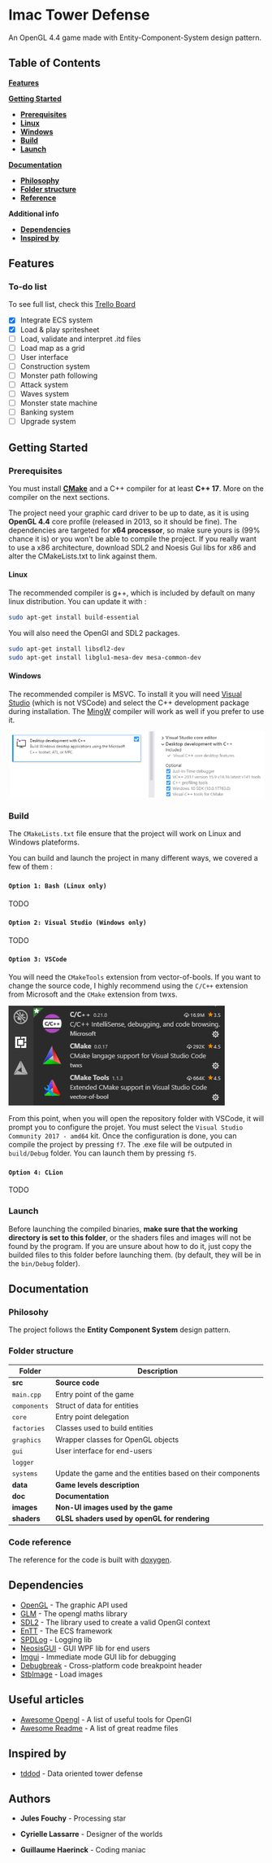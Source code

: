 # Imac Tower Defense

An OpenGL 4.4 game made with Entity-Component-System design pattern.

## Table of Contents

[**Features**](#features)

[**Getting Started**](#getting-started)
  * [**Prerequisites**](#prerequisites)
  * [**Linux**](#linux)
  * [**Windows**](#windows)
  * [**Build**](#build)
  * [**Launch**](#launch)

[**Documentation**](#documentation)
  * [**Philosophy**](#philosophy)
  * [**Folder structure**](#folder-structure)
  * [**Reference**](#code-reference)

**Additional info**
  * [**Dependencies**](#dependencies)
  * [**Inspired by**](#inspired-by)

## Features

### To-do list

To see full list, check this [Trello Board](https://trello.com/b/BauObFbb/imac-tower-defense)

- [x] Integrate ECS system
- [x] Load & play spritesheet
- [ ] Load, validate and interpret .itd files
- [ ] Load map as a grid
- [ ] User interface
- [ ] Construction system
- [ ] Monster path following
- [ ] Attack system
- [ ] Waves system
- [ ] Monster state machine
- [ ] Banking system
- [ ] Upgrade system

## Getting Started

### Prerequisites

You must install **[CMake](https://cmake.org/)** and a C++ compiler for at least **C++ 17**. More on the compiler on the next sections.

The project need your graphic card driver to be up to date, as it is using **OpenGL 4.4** core profile (released in 2013, so it should be fine). The dependencies are targeted for **x64 processor**, so make sure yours is (99% chance it is) or you won't be able to compile the project. If you really want to use a x86 architecture, download SDL2 and Noesis Gui libs for x86 and alter the CMakeLists.txt to link against them.

#### Linux

The recommended compiler is g++, which is included by default on many linux distribution. You can update it with :

```bash
sudo apt-get install build-essential
```

You will also need the OpenGl and SDL2 packages.

```bash
sudo apt-get install libsdl2-dev
sudo apt-get install libglu1-mesa-dev mesa-common-dev
```

#### Windows

The recommended compiler is MSVC. To install it you will need [Visual Studio](https://visualstudio.microsoft.com/fr/) (which is not VSCode) and select the C++ development package during installation. The [MingW](http://www.mingw.org/) compiler will work as well if you prefer to use it.

![Screenshot](doc/readme-img/vs-studio.png?raw=true "Visual studio packages selection")

### Build

The `CMakeLists.txt` file ensure that the project will work on Linux and Windows plateforms.

You can build and launch the project in many different ways, we covered a few of them :

#### `Option 1: Bash (Linux only)`

TODO

#### `Option 2: Visual Studio (Windows only)`

TODO

#### `Option 3: VSCode`

You will need the `CMakeTools` extension from vector-of-bools. If you want to change the source code, I highly recommend using the `C/C++` extension from Microsoft and the `CMake` extension from twxs.

![Screenshot](doc/readme-img/extensions.png?raw=true "VSCode extensions")

From this point, when you will open the repository folder with VSCode, it will prompt you to configure the projet. You must select the `Visual Studio Community 2017 - amd64` kit. Once the configuration is done, you can compile the project by pressing `f7`. The .exe file will be outputed in `build/Debug` folder. You can launch them by pressing `f5`.

#### `Option 4: CLion`

TODO

### Launch

Before launching the compiled binaries, **make sure that the working directory is set to this folder**, or the shaders files and images will not be found by the program. If you are unsure about how to do it, just copy the builded files to this folder before launching them. (by default, they will be in the `bin/Debug` folder).

## Documentation

### Philosohy

The project follows the **Entity Component System** design pattern.

### Folder structure

| Folder        | Description       |
| ------------- | ----------------- |
| **src**       | **Source code**   |
| `main.cpp`    | Entry point of the game |
| `components`  | Struct of data for entities |
| `core`        | Entry point delegation |
| `factories`   | Classes used to build entities |
| `graphics`    | Wrapper classes for OpenGL objects |
| `gui`         | User interface for end-users |
| `logger` |    | Error and log handler for the game |
| `systems`     | Update the game and the entities based on their components |
| **data**      | **Game levels description** |
| **doc**       | **Documentation** |
| **images**    | **Non-UI images used by the game** |
| **shaders**   | **GLSL shaders used by openGL for rendering** |

### Code reference

The reference for the code is built with [doxygen](http://www.doxygen.nl/).

## Dependencies

- [OpenGL](http://docs.gl/) - The graphic API used
- [GLM](https://glm.g-truc.net/0.9.9/index.html) - The opengl maths library
- [SDL2](https://wiki.libsdl.org/) - The library used to create a valid OpenGl context
- [EnTT](https://github.com/skypjack/entt/wiki/Crash-Course:-entity-component-system) - The ECS framework
- [SPDLog](https://github.com/gabime/spdlog) - Logging lib
- [NeosisGUI](https://www.noesisengine.com/docs/Gui.Core.Index.html) - GUI WPF lib for end users
- [Imgui](https://github.com/ocornut/imgui) - Immediate mode GUI lib for debugging
- [Debugbreak](https://github.com/scottt/debugbreak) - Cross-platform code breakpoint header
- [StbImage](https://github.com/nothings/stb) - Load images

## Useful articles

- [Awesome Opengl](https://github.com/eug/awesome-opengl) - A list of useful tools for OpenGl
- [Awesome Readme](https://github.com/matiassingers/awesome-readme) - A list of great readme files

## Inspired by

- [tddod](https://github.com/Daivuk/tddod) - Data oriented tower defense

## Authors

- **Jules Fouchy** - Processing star

- **Cyrielle Lassarre** - Designer of the worlds

- **Guillaume Haerinck** - Coding maniac
